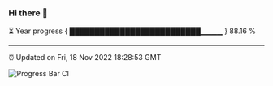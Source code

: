 ### Hi there 👋

⏳ Year progress { ██████████████████████████▁▁▁▁ } 88.16 %

---

⏰ Updated on Fri, 18 Nov 2022 18:28:53 GMT

![Progress Bar CI](https://github.com/ZhaoGui/ZhaoGui/workflows/Progress%20Bar%20CI/badge.svg)

